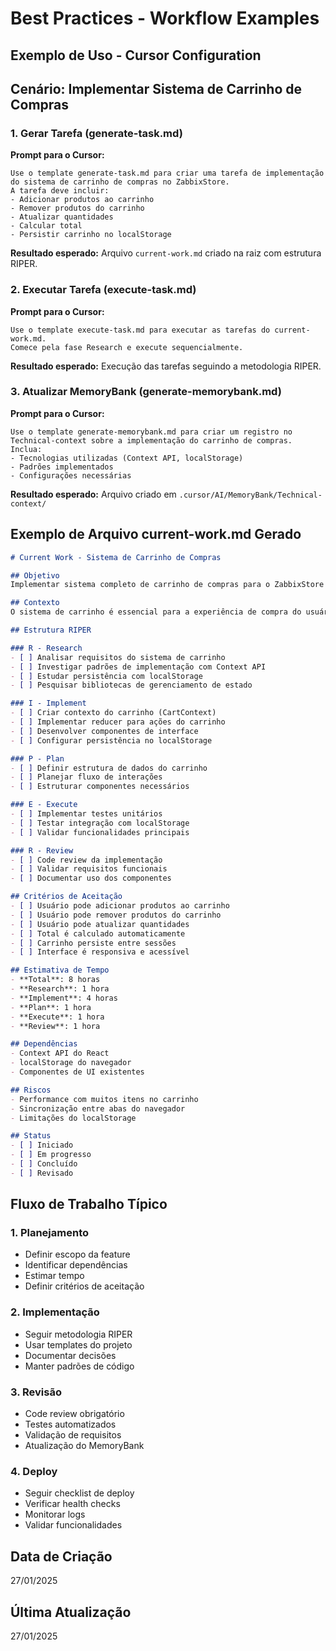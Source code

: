 # Best Practices - Workflow Examples

## Exemplo de Uso - Cursor Configuration

## Cenário: Implementar Sistema de Carrinho de Compras

### 1. Gerar Tarefa (generate-task.md)

**Prompt para o Cursor:**
```
Use o template generate-task.md para criar uma tarefa de implementação do sistema de carrinho de compras no ZabbixStore. 
A tarefa deve incluir:
- Adicionar produtos ao carrinho
- Remover produtos do carrinho
- Atualizar quantidades
- Calcular total
- Persistir carrinho no localStorage
```

**Resultado esperado:** Arquivo `current-work.md` criado na raiz com estrutura RIPER.

### 2. Executar Tarefa (execute-task.md)

**Prompt para o Cursor:**
```
Use o template execute-task.md para executar as tarefas do current-work.md. 
Comece pela fase Research e execute sequencialmente.
```

**Resultado esperado:** Execução das tarefas seguindo a metodologia RIPER.

### 3. Atualizar MemoryBank (generate-memorybank.md)

**Prompt para o Cursor:**
```
Use o template generate-memorybank.md para criar um registro no Technical-context sobre a implementação do carrinho de compras.
Inclua:
- Tecnologias utilizadas (Context API, localStorage)
- Padrões implementados
- Configurações necessárias
```

**Resultado esperado:** Arquivo criado em `.cursor/AI/MemoryBank/Technical-context/`

## Exemplo de Arquivo current-work.md Gerado

```markdown
# Current Work - Sistema de Carrinho de Compras

## Objetivo
Implementar sistema completo de carrinho de compras para o ZabbixStore com funcionalidades de adicionar, remover, atualizar produtos e persistência local.

## Contexto
O sistema de carrinho é essencial para a experiência de compra do usuário, permitindo gerenciar produtos antes da finalização do pedido.

## Estrutura RIPER

### R - Research
- [ ] Analisar requisitos do sistema de carrinho
- [ ] Investigar padrões de implementação com Context API
- [ ] Estudar persistência com localStorage
- [ ] Pesquisar bibliotecas de gerenciamento de estado

### I - Implement
- [ ] Criar contexto do carrinho (CartContext)
- [ ] Implementar reducer para ações do carrinho
- [ ] Desenvolver componentes de interface
- [ ] Configurar persistência no localStorage

### P - Plan
- [ ] Definir estrutura de dados do carrinho
- [ ] Planejar fluxo de interações
- [ ] Estruturar componentes necessários

### E - Execute
- [ ] Implementar testes unitários
- [ ] Testar integração com localStorage
- [ ] Validar funcionalidades principais

### R - Review
- [ ] Code review da implementação
- [ ] Validar requisitos funcionais
- [ ] Documentar uso dos componentes

## Critérios de Aceitação
- [ ] Usuário pode adicionar produtos ao carrinho
- [ ] Usuário pode remover produtos do carrinho
- [ ] Usuário pode atualizar quantidades
- [ ] Total é calculado automaticamente
- [ ] Carrinho persiste entre sessões
- [ ] Interface é responsiva e acessível

## Estimativa de Tempo
- **Total**: 8 horas
- **Research**: 1 hora
- **Implement**: 4 horas
- **Plan**: 1 hora
- **Execute**: 1 hora
- **Review**: 1 hora

## Dependências
- Context API do React
- localStorage do navegador
- Componentes de UI existentes

## Riscos
- Performance com muitos itens no carrinho
- Sincronização entre abas do navegador
- Limitações do localStorage

## Status
- [ ] Iniciado
- [ ] Em progresso
- [ ] Concluído
- [ ] Revisado
```

## Fluxo de Trabalho Típico

### 1. Planejamento
- Definir escopo da feature
- Identificar dependências
- Estimar tempo
- Definir critérios de aceitação

### 2. Implementação
- Seguir metodologia RIPER
- Usar templates do projeto
- Documentar decisões
- Manter padrões de código

### 3. Revisão
- Code review obrigatório
- Testes automatizados
- Validação de requisitos
- Atualização do MemoryBank

### 4. Deploy
- Seguir checklist de deploy
- Verificar health checks
- Monitorar logs
- Validar funcionalidades

## Data de Criação
27/01/2025

## Última Atualização
27/01/2025
